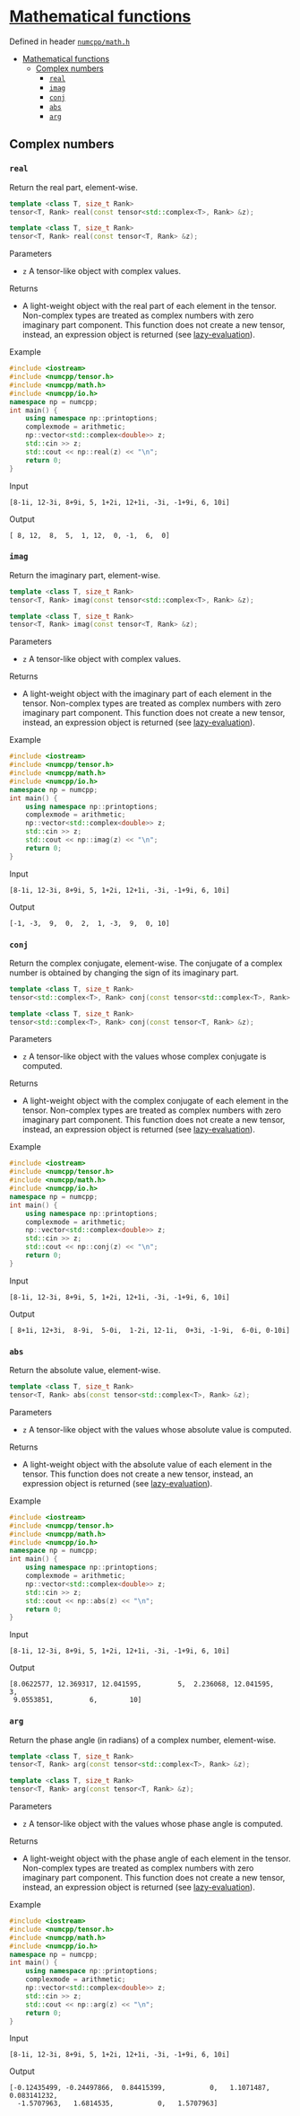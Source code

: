 # [Mathematical functions](readme.md)

Defined in header [`numcpp/math.h`](/include/numcpp/math.h)

- [Mathematical functions](#mathematical-functions)
  - [Complex numbers](#complex-numbers)
    - [`real`](#real)
    - [`imag`](#imag)
    - [`conj`](#conj)
    - [`abs`](#abs)
    - [`arg`](#arg)

## Complex numbers

### `real`

Return the real part, element-wise.
```cpp
template <class T, size_t Rank>
tensor<T, Rank> real(const tensor<std::complex<T>, Rank> &z);

template <class T, size_t Rank>
tensor<T, Rank> real(const tensor<T, Rank> &z);
```

Parameters

* `z` A tensor-like object with complex values.

Returns

* A light-weight object with the real part of each element in the tensor. Non-complex types are treated as complex numbers with zero imaginary part component. This function does not create a new tensor, instead, an expression object is returned (see [lazy-evaluation](/doc/Tensor%20class/Tensor/Operators.md)).

Example

```cpp
#include <iostream>
#include <numcpp/tensor.h>
#include <numcpp/math.h>
#include <numcpp/io.h>
namespace np = numcpp;
int main() {
    using namespace np::printoptions;
    complexmode = arithmetic;
    np::vector<std::complex<double>> z;
    std::cin >> z;
    std::cout << np::real(z) << "\n";
    return 0;
}
```

Input

```
[8-1i, 12-3i, 8+9i, 5, 1+2i, 12+1i, -3i, -1+9i, 6, 10i]
```

Output

```
[ 8, 12,  8,  5,  1, 12,  0, -1,  6,  0]
```

### `imag`

Return the imaginary part, element-wise.
```cpp
template <class T, size_t Rank>
tensor<T, Rank> imag(const tensor<std::complex<T>, Rank> &z);

template <class T, size_t Rank>
tensor<T, Rank> imag(const tensor<T, Rank> &z);
```

Parameters

* `z` A tensor-like object with complex values.

Returns

* A light-weight object with the imaginary part of each element in the tensor. Non-complex types are treated as complex numbers with zero imaginary part component. This function does not create a new tensor, instead, an expression object is returned (see [lazy-evaluation](/doc/Tensor%20class/Tensor/Operators.md)).

Example

```cpp
#include <iostream>
#include <numcpp/tensor.h>
#include <numcpp/math.h>
#include <numcpp/io.h>
namespace np = numcpp;
int main() {
    using namespace np::printoptions;
    complexmode = arithmetic;
    np::vector<std::complex<double>> z;
    std::cin >> z;
    std::cout << np::imag(z) << "\n";
    return 0;
}
```

Input

```
[8-1i, 12-3i, 8+9i, 5, 1+2i, 12+1i, -3i, -1+9i, 6, 10i]
```

Output

```
[-1, -3,  9,  0,  2,  1, -3,  9,  0, 10]
```

### `conj`

Return the complex conjugate, element-wise. The conjugate of a complex number is obtained by changing the sign of its imaginary part.
```cpp
template <class T, size_t Rank>
tensor<std::complex<T>, Rank> conj(const tensor<std::complex<T>, Rank> &z);

template <class T, size_t Rank>
tensor<std::complex<T>, Rank> conj(const tensor<T, Rank> &z);
```

Parameters

* `z` A tensor-like object with the values whose complex conjugate is computed.

Returns

* A light-weight object with the complex conjugate of each element in the tensor. Non-complex types are treated as complex numbers with zero imaginary part component. This function does not create a new tensor, instead, an expression object is returned (see [lazy-evaluation](/doc/Tensor%20class/Tensor/Operators.md)).

Example

```cpp
#include <iostream>
#include <numcpp/tensor.h>
#include <numcpp/math.h>
#include <numcpp/io.h>
namespace np = numcpp;
int main() {
    using namespace np::printoptions;
    complexmode = arithmetic;
    np::vector<std::complex<double>> z;
    std::cin >> z;
    std::cout << np::conj(z) << "\n";
    return 0;
}
```

Input

```
[8-1i, 12-3i, 8+9i, 5, 1+2i, 12+1i, -3i, -1+9i, 6, 10i]
```

Output

```
[ 8+1i, 12+3i,  8-9i,  5-0i,  1-2i, 12-1i,  0+3i, -1-9i,  6-0i, 0-10i]
```

### `abs`

Return the absolute value, element-wise.
```cpp
template <class T, size_t Rank>
tensor<T, Rank> abs(const tensor<std::complex<T>, Rank> &z);
```

Parameters

* `z` A tensor-like object with the values whose absolute value is computed.

Returns

* A light-weight object with the absolute value of each element in the tensor. This function does not create a new tensor, instead, an expression object is returned (see [lazy-evaluation](/doc/Tensor%20class/Tensor/Operators.md)).

Example

```cpp
#include <iostream>
#include <numcpp/tensor.h>
#include <numcpp/math.h>
#include <numcpp/io.h>
namespace np = numcpp;
int main() {
    using namespace np::printoptions;
    complexmode = arithmetic;
    np::vector<std::complex<double>> z;
    std::cin >> z;
    std::cout << np::abs(z) << "\n";
    return 0;
}
```

Input

```
[8-1i, 12-3i, 8+9i, 5, 1+2i, 12+1i, -3i, -1+9i, 6, 10i]
```

Output

```
[8.0622577, 12.369317, 12.041595,         5,  2.236068, 12.041595,         3, 
 9.0553851,         6,        10]
```

### `arg`

Return the phase angle (in radians) of a complex number, element-wise.
```cpp
template <class T, size_t Rank>
tensor<T, Rank> arg(const tensor<std::complex<T>, Rank> &z);

template <class T, size_t Rank>
tensor<T, Rank> arg(const tensor<T, Rank> &z);
```

Parameters

* `z` A tensor-like object with the values whose phase angle is computed.

Returns

* A light-weight object with the phase angle of each element in the tensor. Non-complex types are treated as complex numbers with zero imaginary part component. This function does not create a new tensor, instead, an expression object is returned (see [lazy-evaluation](/doc/Tensor%20class/Tensor/Operators.md)).

Example

```cpp
#include <iostream>
#include <numcpp/tensor.h>
#include <numcpp/math.h>
#include <numcpp/io.h>
namespace np = numcpp;
int main() {
    using namespace np::printoptions;
    complexmode = arithmetic;
    np::vector<std::complex<double>> z;
    std::cin >> z;
    std::cout << np::arg(z) << "\n";
    return 0;
}
```

Input

```
[8-1i, 12-3i, 8+9i, 5, 1+2i, 12+1i, -3i, -1+9i, 6, 10i]
```

Output

```
[-0.12435499, -0.24497866,  0.84415399,           0,   1.1071487, 0.083141232, 
  -1.5707963,   1.6814535,           0,   1.5707963]
```
